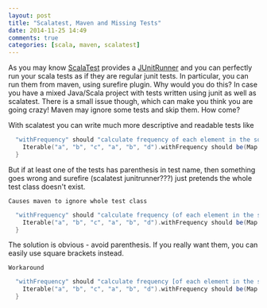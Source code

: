 ```yaml
---
layout: post
title: "Scalatest, Maven and Missing Tests"
date: 2014-11-25 14:49
comments: true
categories: [scala, maven, scalatest]
---
```


As you may know [ScalaTest](http://www.scalatest.org) provides a [JUnitRunner](http://www.scalatest.org/user_guide/using_junit_runner) and you can perfectly run your scala tests as if they are regular junit tests. In particular, you can run them from maven, using surefire plugin. Why would you do this? In case you have a mixed Java/Scala project with tests written using junit as well as scalatest.
There is a small issue though, which can make you think you are going crazy! Maven may ignore some tests and skip them. How come?

With scalatest you can write much more descriptive and readable tests like

``` scala
  "withFrequency" should "calculate frequency of each element in the source" in {
    Iterable("a", "b", "c", "a", "b", "d").withFrequency should be(Map("a" -> 2, "b" -> 2, "c" -> 1, "d" -> 1))
  }
```
But if at least one of the tests has parenthesis in test name, then something goes wrong and surefire (scalatest junitrunner???) just pretends the whole test class doesn't exist.

`Causes maven to ignore whole test class`
```scala
  "withFrequency" should "calculate frequency (of each element in the source)" in {
    Iterable("a", "b", "c", "a", "b", "d").withFrequency should be(Map("a" -> 2, "b" -> 2, "c" -> 1, "d" -> 1))
  }
```

The solution is obvious - avoid parenthesis. If you really want them, you can easily use square brackets instead.

`Workaround`
```scala
  "withFrequency" should "calculate frequency [of each element in the source]" in {
    Iterable("a", "b", "c", "a", "b", "d").withFrequency should be(Map("a" -> 2, "b" -> 2, "c" -> 1, "d" -> 1))
  }
```
